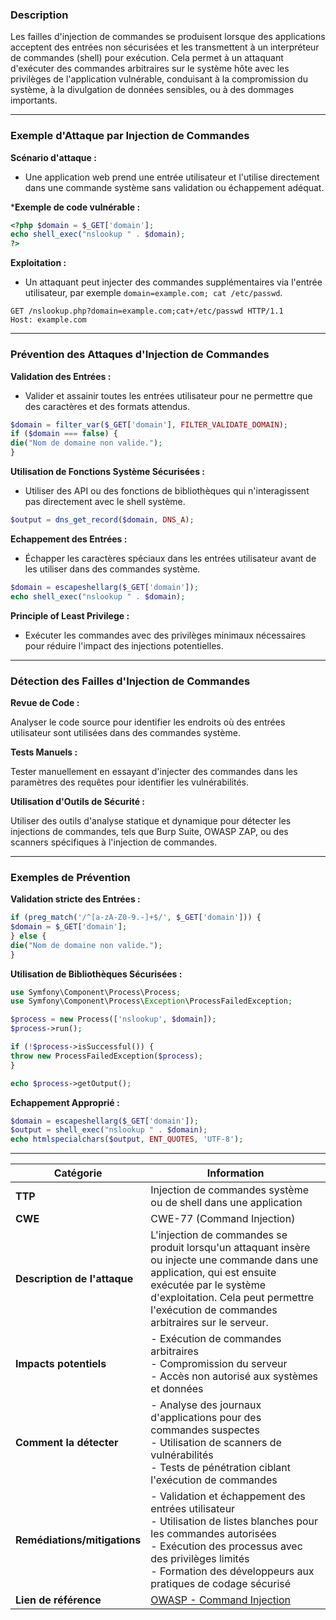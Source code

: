 ### Description

Les failles d'injection de commandes se produisent lorsque des applications acceptent des entrées non sécurisées et les transmettent à un interpréteur de commandes (shell) pour exécution. Cela permet à un attaquant d'exécuter des commandes arbitraires sur le système hôte avec les privilèges de l'application vulnérable, conduisant à la compromission du système, à la divulgation de données sensibles, ou à des dommages importants.

---
### Exemple d'Attaque par Injection de Commandes

**Scénario d'attaque :**

- Une application web prend une entrée utilisateur et l'utilise directement dans une commande système sans validation ou échappement adéquat.

***Exemple de code vulnérable :**

```php
<?php $domain = $_GET['domain']; 
echo shell_exec("nslookup " . $domain); 
?>
```

**Exploitation :**

- Un attaquant peut injecter des commandes supplémentaires via l'entrée utilisateur, par exemple `domain=example.com; cat /etc/passwd`.

```http
GET /nslookup.php?domain=example.com;cat+/etc/passwd HTTP/1.1 
Host: example.com
```

---
### Prévention des Attaques d'Injection de Commandes

**Validation des Entrées :**

- Valider et assainir toutes les entrées utilisateur pour ne permettre que des caractères et des formats attendus.

```php
$domain = filter_var($_GET['domain'], FILTER_VALIDATE_DOMAIN); 
if ($domain === false) { 
die("Nom de domaine non valide."); 
}
```


**Utilisation de Fonctions Système Sécurisées :**

- Utiliser des API ou des fonctions de bibliothèques qui n'interagissent pas directement avec le shell système.

```php
$output = dns_get_record($domain, DNS_A);
```

**Echappement des Entrées :**

- Échapper les caractères spéciaux dans les entrées utilisateur avant de les utiliser dans des commandes système.

```php
$domain = escapeshellarg($_GET['domain']); 
echo shell_exec("nslookup " . $domain);
```

**Principle of Least Privilege :**

- Exécuter les commandes avec des privilèges minimaux nécessaires pour réduire l'impact des injections potentielles.

---
### Détection des Failles d'Injection de Commandes

**Revue de Code :**

Analyser le code source pour identifier les endroits où des entrées utilisateur sont utilisées dans des commandes système.

**Tests Manuels :**

Tester manuellement en essayant d'injecter des commandes dans les paramètres des requêtes pour identifier les vulnérabilités.

**Utilisation d'Outils de Sécurité :**

Utiliser des outils d'analyse statique et dynamique pour détecter les injections de commandes, tels que Burp Suite, OWASP ZAP, ou des scanners spécifiques à l'injection de commandes.

---
### Exemples de Prévention

**Validation stricte des Entrées :**

```php
if (preg_match('/^[a-zA-Z0-9.-]+$/', $_GET['domain'])) { 
$domain = $_GET['domain']; 
} else { 
die("Nom de domaine non valide."); 
}
```

**Utilisation de Bibliothèques Sécurisées :**

```php
use Symfony\Component\Process\Process; 
use Symfony\Component\Process\Exception\ProcessFailedException; 

$process = new Process(['nslookup', $domain]); 
$process->run(); 

if (!$process->isSuccessful()) { 
throw new ProcessFailedException($process); 
} 

echo $process->getOutput();
```

**Echappement Approprié :**

```php
$domain = escapeshellarg($_GET['domain']); 
$output = shell_exec("nslookup " . $domain); 
echo htmlspecialchars($output, ENT_QUOTES, 'UTF-8');
```

---

|Catégorie|Information|
|---|---|
|**TTP**|Injection de commandes système ou de shell dans une application|
|**CWE**|CWE-77 (Command Injection)|
|**Description de l'attaque**|L'injection de commandes se produit lorsqu'un attaquant insère ou injecte une commande dans une application, qui est ensuite exécutée par le système d'exploitation. Cela peut permettre l'exécution de commandes arbitraires sur le serveur.|
|**Impacts potentiels**|- Exécution de commandes arbitraires<br>- Compromission du serveur<br>- Accès non autorisé aux systèmes et données|
|**Comment la détecter**|- Analyse des journaux d'applications pour des commandes suspectes<br>- Utilisation de scanners de vulnérabilités<br>- Tests de pénétration ciblant l'exécution de commandes|
|**Remédiations/mitigations**|- Validation et échappement des entrées utilisateur<br>- Utilisation de listes blanches pour les commandes autorisées<br>- Exécution des processus avec des privilèges limités<br>- Formation des développeurs aux pratiques de codage sécurisé|
|**Lien de référence**|[OWASP - Command Injection](https://owasp.org/www-community/attacks/Command_Injection)|


